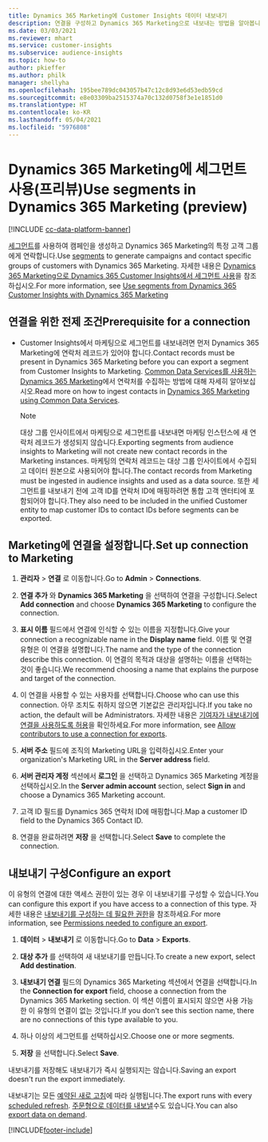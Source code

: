 ```yaml
---
title: Dynamics 365 Marketing에 Customer Insights 데이터 내보내기
description: 연결을 구성하고 Dynamics 365 Marketing으로 내보내는 방법을 알아봅니다.
ms.date: 03/03/2021
ms.reviewer: mhart
ms.service: customer-insights
ms.subservice: audience-insights
ms.topic: how-to
author: pkieffer
ms.author: philk
manager: shellyha
ms.openlocfilehash: 195bee789dc043057b47c12c8d93e6d53edb59cd
ms.sourcegitcommit: e8e03309ba2515374a70c132d0758f3e1e1851d0
ms.translationtype: HT
ms.contentlocale: ko-KR
ms.lasthandoff: 05/04/2021
ms.locfileid: "5976808"
---
```

# <a name="use-segments-in-dynamics-365-marketing-preview"></a><span data-ttu-id="33536-103">Dynamics 365 Marketing에 세그먼트 사용(프리뷰)</span><span class="sxs-lookup"><span data-stu-id="33536-103">Use segments in Dynamics 365 Marketing (preview)</span></span>

[!INCLUDE [cc-data-platform-banner](../includes/cc-data-platform-banner.md)]

<span data-ttu-id="33536-104">[세그먼트](segments.md)를 사용하여 캠페인을 생성하고 Dynamics 365 Marketing의 특정 고객 그룹에게 연락합니다.</span><span class="sxs-lookup"><span data-stu-id="33536-104">Use [segments](segments.md) to generate campaigns and contact specific groups of customers with Dynamics 365 Marketing.</span></span> <span data-ttu-id="33536-105">자세한 내용은 [Dynamics 365 Marketing으로 Dynamics 365 Customer Insights에서 세그먼트 사용](/dynamics365/marketing/customer-insights-segments)을 참조하십시오.</span><span class="sxs-lookup"><span data-stu-id="33536-105">For more information, see [Use segments from Dynamics 365 Customer Insights with Dynamics 365 Marketing](/dynamics365/marketing/customer-insights-segments)</span></span>

## <a name="prerequisite-for-a-connection"></a><span data-ttu-id="33536-106">연결을 위한 전제 조건</span><span class="sxs-lookup"><span data-stu-id="33536-106">Prerequisite for a connection</span></span>

- <span data-ttu-id="33536-107">Customer Insights에서 마케팅으로 세그먼트를 내보내려면 먼저 Dynamics 365 Marketing에 연락처 레코드가 있어야 합니다.</span><span class="sxs-lookup"><span data-stu-id="33536-107">Contact records must be present in Dynamics 365 Marketing before you can export a segment from Customer Insights to Marketing.</span></span> <span data-ttu-id="33536-108">[Common Data Services를 사용하는 Dynamics 365 Marketing](connect-power-query.md)에서 연락처를 수집하는 방법에 대해 자세히 알아보십시오.</span><span class="sxs-lookup"><span data-stu-id="33536-108">Read more on how to ingest contacts in [Dynamics 365 Marketing using Common Data Services](connect-power-query.md).</span></span>

  > [!NOTE]
  > <span data-ttu-id="33536-109">대상 그룹 인사이트에서 마케팅으로 세그먼트를 내보내면 마케팅 인스턴스에 새 연락처 레코드가 생성되지 않습니다.</span><span class="sxs-lookup"><span data-stu-id="33536-109">Exporting segments from audience insights to Marketing will not create new contact records in the Marketing instances.</span></span> <span data-ttu-id="33536-110">마케팅의 연락처 레코드는 대상 그룹 인사이트에서 수집되고 데이터 원본으로 사용되어야 합니다.</span><span class="sxs-lookup"><span data-stu-id="33536-110">The contact records from Marketing must be ingested in audience insights and used as a data source.</span></span> <span data-ttu-id="33536-111">또한 세그먼트를 내보내기 전에 고객 ID를 연락처 ID에 매핑하려면 통합 고객 엔터티에 포함되어야 합니다.</span><span class="sxs-lookup"><span data-stu-id="33536-111">They also need to be included in the unified Customer entity to map customer IDs to contact IDs before segments can be exported.</span></span>

## <a name="set-up-connection-to-marketing"></a><span data-ttu-id="33536-112">Marketing에 연결을 설정합니다.</span><span class="sxs-lookup"><span data-stu-id="33536-112">Set up connection to Marketing</span></span>

1. <span data-ttu-id="33536-113">**관리자** > **연결** 로 이동합니다.</span><span class="sxs-lookup"><span data-stu-id="33536-113">Go to **Admin** > **Connections**.</span></span>

1. <span data-ttu-id="33536-114">**연결 추가** 와 **Dynamics 365 Marketing** 을 선택하여 연결을 구성합니다.</span><span class="sxs-lookup"><span data-stu-id="33536-114">Select **Add connection** and choose **Dynamics 365 Marketing** to configure the connection.</span></span>

1. <span data-ttu-id="33536-115">**표시 이름** 필드에서 연결에 인식할 수 있는 이름을 지정합니다.</span><span class="sxs-lookup"><span data-stu-id="33536-115">Give your connection a recognizable name in the **Display name** field.</span></span> <span data-ttu-id="33536-116">이름 및 연결 유형은 이 연결을 설명합니다.</span><span class="sxs-lookup"><span data-stu-id="33536-116">The name and the type of the connection describe this connection.</span></span> <span data-ttu-id="33536-117">이 연결의 목적과 대상을 설명하는 이름을 선택하는 것이 좋습니다.</span><span class="sxs-lookup"><span data-stu-id="33536-117">We recommend choosing a name that explains the purpose and target of the connection.</span></span>

1. <span data-ttu-id="33536-118">이 연결을 사용할 수 있는 사용자를 선택합니다.</span><span class="sxs-lookup"><span data-stu-id="33536-118">Choose who can use this connection.</span></span> <span data-ttu-id="33536-119">아무 조치도 취하지 않으면 기본값은 관리자입니다.</span><span class="sxs-lookup"><span data-stu-id="33536-119">If you take no action, the default will be Administrators.</span></span> <span data-ttu-id="33536-120">자세한 내용은 [기여자가 내보내기에 연결을 사용하도록 허용](connections.md#allow-contributors-to-use-a-connection-for-exports)을 확인하세요.</span><span class="sxs-lookup"><span data-stu-id="33536-120">For more information, see [Allow contributors to use a connection for exports](connections.md#allow-contributors-to-use-a-connection-for-exports).</span></span>

1. <span data-ttu-id="33536-121">**서버 주소** 필드에 조직의 Marketing URL을 입력하십시오.</span><span class="sxs-lookup"><span data-stu-id="33536-121">Enter your organization's Marketing URL in the **Server address** field.</span></span>

1. <span data-ttu-id="33536-122">**서버 관리자 계정** 섹션에서 **로그인** 을 선택하고 Dynamics 365 Marketing 계정을 선택하십시오.</span><span class="sxs-lookup"><span data-stu-id="33536-122">In the **Server admin account** section, select **Sign in** and choose a Dynamics 365 Marketing account.</span></span>

1. <span data-ttu-id="33536-123">고객 ID 필드를 Dynamics 365 연락처 ID에 매핑합니다.</span><span class="sxs-lookup"><span data-stu-id="33536-123">Map a customer ID field to the Dynamics 365 Contact ID.</span></span>

1. <span data-ttu-id="33536-124">연결을 완료하려면 **저장** 을 선택합니다.</span><span class="sxs-lookup"><span data-stu-id="33536-124">Select **Save** to complete the connection.</span></span> 

## <a name="configure-an-export"></a><span data-ttu-id="33536-125">내보내기 구성</span><span class="sxs-lookup"><span data-stu-id="33536-125">Configure an export</span></span>

<span data-ttu-id="33536-126">이 유형의 연결에 대한 액세스 권한이 있는 경우 이 내보내기를 구성할 수 있습니다.</span><span class="sxs-lookup"><span data-stu-id="33536-126">You can configure this export if you have access to a connection of this type.</span></span> <span data-ttu-id="33536-127">자세한 내용은 [내보내기를 구성하는 데 필요한 권한](export-destinations.md#set-up-a-new-export)을 참조하세요.</span><span class="sxs-lookup"><span data-stu-id="33536-127">For more information, see [Permissions needed to configure an export](export-destinations.md#set-up-a-new-export).</span></span>

1. <span data-ttu-id="33536-128">**데이터** > **내보내기** 로 이동합니다.</span><span class="sxs-lookup"><span data-stu-id="33536-128">Go to **Data** > **Exports**.</span></span>

1. <span data-ttu-id="33536-129">**대상 추가** 를 선택하여 새 내보내기를 만듭니다.</span><span class="sxs-lookup"><span data-stu-id="33536-129">To create a new export, select **Add destination**.</span></span>

1. <span data-ttu-id="33536-130">**내보내기 연결** 필드의 Dynamics 365 Marketing 섹션에서 연결을 선택합니다.</span><span class="sxs-lookup"><span data-stu-id="33536-130">In the **Connection for export** field, choose a connection from the Dynamics 365 Marketing section.</span></span> <span data-ttu-id="33536-131">이 섹션 이름이 표시되지 않으면 사용 가능한 이 유형의 연결이 없는 것입니다.</span><span class="sxs-lookup"><span data-stu-id="33536-131">If you don't see this section name, there are no connections of this type available to you.</span></span>

1. <span data-ttu-id="33536-132">하나 이상의 세그먼트를 선택하십시오.</span><span class="sxs-lookup"><span data-stu-id="33536-132">Choose one or more segments.</span></span>

1. <span data-ttu-id="33536-133">**저장** 을 선택합니다.</span><span class="sxs-lookup"><span data-stu-id="33536-133">Select **Save**.</span></span>

<span data-ttu-id="33536-134">내보내기를 저장해도 내보내기가 즉시 실행되지는 않습니다.</span><span class="sxs-lookup"><span data-stu-id="33536-134">Saving an export doesn't run the export immediately.</span></span>

<span data-ttu-id="33536-135">내보내기는 모든 [예약된 새로 고침](system.md#schedule-tab)에 따라 실행됩니다.</span><span class="sxs-lookup"><span data-stu-id="33536-135">The export runs with every [scheduled refresh](system.md#schedule-tab).</span></span> <span data-ttu-id="33536-136">[주문형으로 데이터를 내보낼](export-destinations.md#run-exports-on-demand)수도 있습니다.</span><span class="sxs-lookup"><span data-stu-id="33536-136">You can also [export data on demand](export-destinations.md#run-exports-on-demand).</span></span> 

[!INCLUDE[footer-include](../includes/footer-banner.md)]
